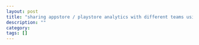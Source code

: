 ```yaml
---
layout: post
title: "sharing appstore / playstore analytics with different teams using app annie"
description: ""
category: 
tags: []
---
```


